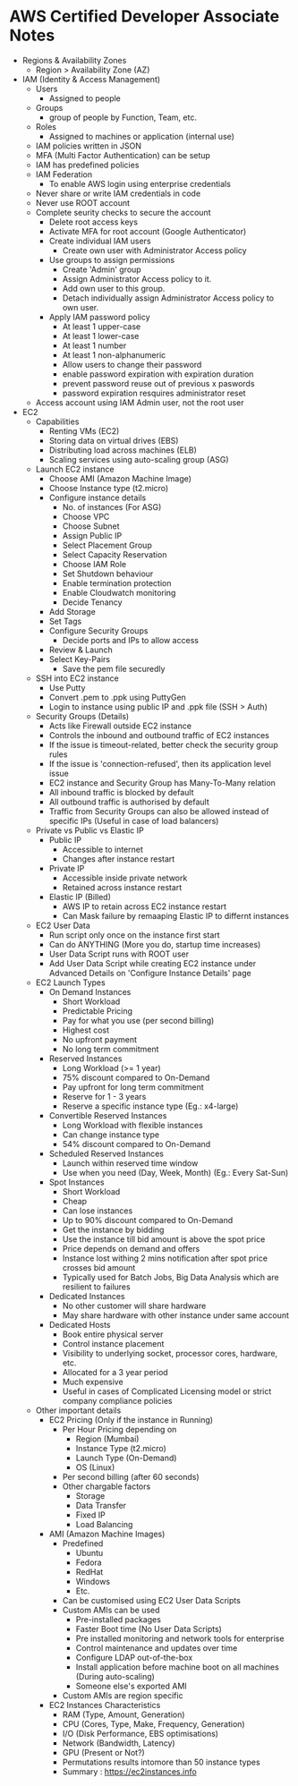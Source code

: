 # AWS Certified Developer Associate Notes
- Regions & Availability Zones
  - Region > Availability Zone (AZ)
- IAM (Identity & Access Management)
  - Users
    - Assigned to people
  - Groups
    - group of people by Function, Team, etc.
  - Roles
    - Assigned to machines or application (internal use)
  - IAM policies written in JSON
  - MFA (Multi Factor Authentication) can be setup
  - IAM has predefined policies
  - IAM Federation
    - To enable AWS login using enterprise credentials
  - Never share or write IAM credentials in code
  - Never use ROOT account
  - Complete seurity checks to secure the account
    - Delete root access keys
    - Activate MFA for root account (Google Authenticator)
    - Create individual IAM users
      - Create own user with Administrator Access policy
    - Use groups to assign permissions
      - Create 'Admin' group
      - Assign Administrator Access policy to it.
      - Add own user to this group.
      - Detach individually assign Administrator Access policy to own user. 
    - Apply IAM password policy
      - At least 1 upper-case
      - At least 1 lower-case
      - At least 1 number
      - At least 1 non-alphanumeric
      - Allow users to change their password
      - enable password expiration with expiration duration
      - prevent password reuse out of previous x paswords
      - password expiration resquires administrator reset
  - Access account using IAM Admin user, not the root user
- EC2
  - Capabilities
    - Renting VMs (EC2)
    - Storing data on virtual drives (EBS)
    - Distributing load across machines (ELB)
    - Scaling services using auto-scaling group (ASG)
  - Launch EC2 instance
    - Choose AMI (Amazon Machine Image)
    - Choose Instance type (t2.micro)
    - Configure instance details
      - No. of instances (For ASG)
      - Choose VPC
      - Choose Subnet
      - Assign Public IP
      - Select Placement Group
      - Select Capacity Reservation
      - Choose IAM Role
      - Set Shutdown behaviour
      - Enable termination protection
      - Enable Cloudwatch monitoring
      - Decide Tenancy
    - Add Storage
    - Set Tags
    - Configure Security Groups
      - Decide ports and IPs to allow access
    - Review & Launch
    - Select Key-Pairs
      - Save the pem file securedly
  - SSH into EC2 instance
    - Use Putty
    - Convert .pem to .ppk using PuttyGen
    - Login to instance using public IP and .ppk file (SSH > Auth)
  - Security Groups (Details)
    - Acts like Firewall outside EC2 instance
    - Controls the inbound and outbound traffic of EC2 instances
    - If the issue is timeout-related, better check the security group rules
    - If the issue is 'connection-refused', then its application level issue
    - EC2 instance and Security Group has Many-To-Many relation
    - All inbound traffic is blocked by default
    - All outbound traffic is authorised by default
    - Traffic from Security Groups can also be allowed instead of specific IPs (Useful in case of load balancers)
  - Private vs Public vs Elastic IP
    - Public IP
      - Accessible to internet
      - Changes after instance restart
    - Private IP
      - Accessible inside private network
      - Retained across instance restart
    - Elastic IP (Billed)
      - AWS IP to retain across EC2 instance restart
      - Can Mask failure by remaaping Elastic IP to differnt instances
  - EC2 User Data
    - Run script only once on the instance first start
    - Can do ANYTHING (More you do, startup time increases)
    - User Data Script runs with ROOT user
    - Add User Data Script while creating EC2 instance under Advanced Details on 'Configure Instance Details' page
  - EC2 Launch Types
    - On Demand Instances
      - Short Workload
      - Predictable Pricing
      - Pay for what you use (per second billing)
      - Highest cost
      - No upfront payment
      - No long term commitment
    - Reserved Instances
      - Long Workload (>= 1 year)
      - 75% discount compared to On-Demand
      - Pay upfront for long term commitment
      - Reserve for 1 - 3 years
      - Reserve a specific instance type (Eg.: x4-large)
    - Convertible Reserved Instances
      - Long Workload with flexible instances
      - Can change instance type
      - 54% discount compared to On-Demand
    - Scheduled Reserved Instances
      - Launch within reserved time window
      - Use when you need (Day, Week, Month) (Eg.: Every Sat-Sun)
    - Spot Instances
      - Short Workload
      - Cheap
      - Can lose instances
      - Up to 90% discount compared to On-Demand
      - Get the instance by bidding
      - Use the instance till bid amount is above the spot price
      - Price depends on demand and offers
      - Instance lost withing 2 mins notification after spot price crosses bid amount
      - Typically used for Batch Jobs, Big Data Analysis which are resilient to failures
    - Dedicated Instances
      - No other customer will share hardware
      - May share hardware with other instance under same account
    - Dedicated Hosts
      - Book entire physical server
      - Control instance placement
      - Visibility to underlying socket, processor cores, hardware, etc.
      - Allocated for a 3 year period
      - Much expensive
      - Useful in cases of Complicated Licensing model or strict company compliance policies
  - Other important details
    - EC2 Pricing (Only if the instance in Running)
      - Per Hour Pricing depending on
        - Region (Mumbai)
        - Instance Type (t2.micro)
        - Launch Type (On-Demand)
        - OS (Linux)
      - Per second billing (after 60 seconds)
      - Other chargable factors
        - Storage
        - Data Transfer
        - Fixed IP
        - Load Balancing
    - AMI (Amazon Machine Images)
      - Predefined
        - Ubuntu
        - Fedora
        - RedHat
        - Windows
        - Etc.
      - Can be customised using EC2 User Data Scripts
      - Custom AMIs can be used
        - Pre-installed packages
        - Faster Boot time (No User Data Scripts)
        - Pre installed monitoring and network tools for enterprise
        - Control maintenance and updates over time
        - Configure LDAP out-of-the-box
        - Install application before machine boot on all machines (During auto-scaling)
        - Someone else's exported AMI
      - Custom AMIs are region specific
    - EC2 Instances Characteristics
      - RAM (Type, Amount, Generation)
      - CPU (Cores, Type, Make, Frequency, Generation)
      - I/O (Disk Performance, EBS optimisations)
      - Network (Bandwidth, Latency)
      - GPU (Present or Not?)
      - Permutations results intomore than 50 instance types
      - Summary : https://ec2instances.info 
